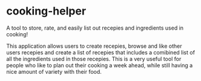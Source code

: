 # cooking-helper
A tool to store, rate, and easily list out recepies and ingredients used in cooking!

This application allows users to create recepies, browse and like other users recepies and create a list of recepies that includes a comibined list of all the ingredients used in those recepies. This is a very useful tool for people who like to plan out their cooking a week ahead, while still having a nice amount of variety with their food.

